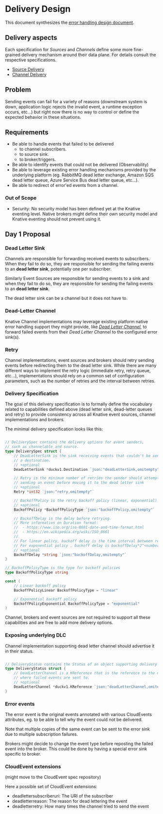 # Delivery Design

This document synthesizes the
[error handling design document](https://docs.google.com/document/d/1qRrzGoHJQO-oc5p-yRK8IRfugd-FM_PXyM7lN5kcqks).

## Delivery aspects

Each specification for _Sources_ and _Channels_ define some more fine-grained
delivery mechanism around their data plane. For details consult the respective
specifications.

- [Source Delivery](../spec/sources.md#source-event-delivery)
- [Channel Delivery](../spec/channel.md#data-plane)

## Problem

Sending events can fail for a variety of reasons (downstream system is down,
application logic rejects the invalid event, a runtime exception occurs, etc...)
but right now there is no way to control or define the expected behavior in
these situations.

## Requirements

- Be able to handle events that failed to be delivered
  - to channel subscribers.
  - to source sink.
  - to broker/triggers.
- Be able to identify events that could not be delivered (Observability)
- Be able to leverage existing error handling mechanisms provided by the
  underlying platform (eg. RabbitMQ dead letter exchange, Amazon SQS dead letter
  queue, Azure Service Bus dead letter queue, etc...).
- Be able to redirect of error'ed events from a channel.

### Out of Scope

- Security: No security model has been defined yet at the Knative eventing
  level. Native brokers might define their own security model and Knative
  eventing should not prevent using it.

## Day 1 Proposal

### Dead Letter Sink

Channels are responsible for forwarding received events to subscribers. When
they fail to do so, they are responsible for sending the failing events to an
**dead letter sink**, potentially one per subscriber.

Similarly Event Sources are responsible for sending events to a sink and when
they fail to do so, they are responsible for sending the failing events to an
**dead letter sink**.

The dead letter sink can be a channel but it does not have to.

### Dead-Letter Channel

Knative Channel implementations may leverage existing platform native error
handling support they might provide, like
[_Dead Letter Channel_](https://www.enterpriseintegrationpatterns.com/patterns/messaging/DeadLetterChannel.html),
to forward failed events from their _Dead Letter Channel_ to the configured
error sink(s).

### Retry

Channel implementations, event sources and brokers should retry sending events
before redirecting them to the dead letter sink. While there are many different
ways to implement the retry logic (immediate retry, retry queue, etc...),
implementations should rely on a common set of configuration parameters, such as
the number of retries and the interval between retries.

### Delivery Specification

The goal of this delivery specification is to formally define the vocabulary
related to capabilities defined above (dead letter sink, dead-letter queues and
retry) to provide consistency across all Knative event sources, channel
implementations and brokers.

The minimal delivery specification looks like this:

```go

// DeliverySpec contains the delivery options for event senders,
// such as channelable and source.
type DeliverySpec struct {
	// DeadLetterSink is the sink receiving events that couldn't be sent to
	// a destination.
	// +optional
	DeadLetterSink *duckv1.Destination `json:"deadLetterSink,omitempty"`

	// Retry is the minimum number of retries the sender should attempt when
	// sending an event before moving it to the dead letter sink
	// +optional
	Retry *int32 `json:"retry,omitempty"`

	// BackoffPolicy is the retry backoff policy (linear, exponential)
	// +optional
	BackoffPolicy *BackoffPolicyType `json:"backoffPolicy,omitempty"`

	// BackoffDelay is the delay before retrying.
	// More information on Duration format:
	//  - https://www.iso.org/iso-8601-date-and-time-format.html
	//  - https://en.wikipedia.org/wiki/ISO_8601
	//
	// For linear policy, backoff delay is the time interval between retries.
	// For exponential policy , backoff delay is backoffDelay*2^<numberOfRetries>
	// +optional
	BackoffDelay *string `json:"backoffDelay,omitempty"`
}

// BackoffPolicyType is the type for backoff policies
type BackoffPolicyType string

const (
	// Linear backoff policy
	BackoffPolicyLinear BackoffPolicyType = "linear"

	// Exponential backoff policy
	BackoffPolicyExponential BackoffPolicyType = "exponential"
)
```

Channel, brokers and event sources are not required to support all these
capabilities and are free to add more delivery options.

### Exposing underlying DLC

Channel implementation supporting dead letter channel should advertise it in
their status.

```go

// DeliveryStatus contains the Status of an object supporting delivery options.
type DeliveryStatus struct {
	// DeadLetterChannel is a KReference that is the reference to the native, platform specific channel
	// where failed events are sent to.
	// +optional
	DeadLetterChannel *duckv1.KReference `json:"deadLetterChannel,omitempty"`
}
```

### Error events

The error event is the original events annotated with various CloudEvents
attributes, eg. to be able to tell why the event could not be delivered.

Note that multiple copies of the same event can be sent to the error sink due to
multiple subscription failures.

Brokers might decide to change the event type before reposting the failed event
into the broker. This could be done by having a special error sink specific to
broker.

### CloudEvent extensions

(might move to the CloudEvent spec repository)

Here a possible set of CloudEvent extensions:

- deadlettersubscriberuri: The URI of the subscriber
- deadletterreason: The reason for dead lettering the event
- deadletterretry: How many times the channel tried to send the event
